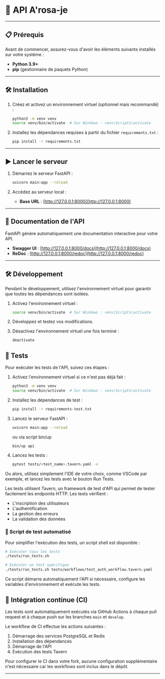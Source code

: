 # 🚀 API A'rosa-je

---

## 📋 Prérequis

Avant de commencer, assurez-vous d'avoir les éléments suivants installés sur votre système :

- **Python 3.9+**
- **pip** (gestionnaire de paquets Python)

---

## 🛠️ Installation

1. Créez et activez un environnement virtuel (optionnel mais recommandé) :
   ```bash
   python3 -m venv venv
   source venv/bin/activate  # Sur Windows : venv\Scripts\activate
   ```

2. Installez les dépendances requises à partir du fichier `requirements.txt` :
   ```bash
   pip install -r requirements.txt
   ```

---

## ▶️ Lancer le serveur

1. Démarrez le serveur FastAPI :
   ```bash
   uvicorn main:app --reload
   ```

2. Accédez au serveur local :
   - **Base URL** : [http://127.0.0.1:8000](http://127.0.0.1:8000)

---

## 📖 Documentation de l'API

FastAPI génère automatiquement une documentation interactive pour votre API.

- **Swagger UI** : [http://127.0.0.1:8000/docs](http://127.0.0.1:8000/docs)
- **ReDoc** : [http://127.0.0.1:8000/redoc](http://127.0.0.1:8000/redoc)

---

## 🛠️ Développement

Pendant le développement, utilisez l'environnement virtuel pour garantir que toutes les dépendances sont isolées.

1. Activez l'environnement virtuel :
   ```bash
   source venv/bin/activate  # Sur Windows : venv\Scripts\activate
   ```

2. Développez et testez vos modifications.

3. Désactivez l'environnement virtuel une fois terminé :
   ```bash
   deactivate
   ```

## 🧪 Tests

Pour exécuter les tests de l'API, suivez ces étapes :

1. Activez l'environnement virtuel si ce n'est pas déjà fait :
   ```bash
   python3 -m venv venv
   source venv/bin/activate  # Sur Windows : venv\Scripts\activate
   ```

2. Installez les dépendances de test :
   ```bash
   pip install -r requirements-test.txt
   ```

3. Lancez le serveur FastAPI :
   ```bash
   uvicorn main:app --reload
   ```
   ou via script bin/up
   ```bash
   bin/up api
   ```

4. Lancez les tests :
   ```bash
   pytest tests/<test_name>.tavern.yaml -v
   ```

Ou alors, utilisez simplement l'IDE de votre choix, comme VSCode par exemple, et lancez les tests avec le bouton Run Tests.

Les tests utilisent Tavern, un framework de test d'API qui permet de tester facilement les endpoints HTTP. Les tests vérifient :
- L'inscription des utilisateurs
- L'authentification
- La gestion des erreurs
- La validation des données

### 🚀 Script de test automatisé

Pour simplifier l'exécution des tests, un script shell est disponible :

```bash
# Exécuter tous les tests
./tests/run_tests.sh

# Exécuter un test spécifique
./tests/run_tests.sh tests/workflows/test_auth_workflow.tavern.yaml
```

Ce script démarre automatiquement l'API si nécessaire, configure les variables d'environnement et exécute les tests.

## 🔄 Intégration continue (CI)

Les tests sont automatiquement exécutés via GitHub Actions à chaque pull request et à chaque push sur les branches `main` et `develop`.

Le workflow de CI effectue les actions suivantes :
1. Démarrage des services PostgreSQL et Redis
2. Installation des dépendances
3. Démarrage de l'API
4. Exécution des tests Tavern

Pour configurer le CI dans votre fork, aucune configuration supplémentaire n'est nécessaire car les workflows sont inclus dans le dépôt.

---
